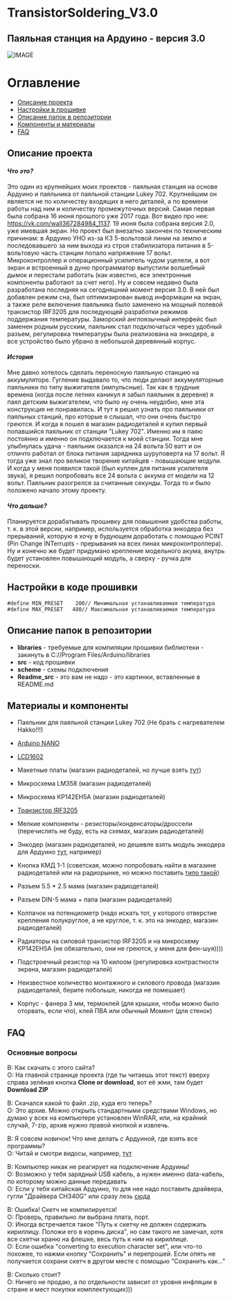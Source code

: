 # TransistorSoldering_V3.0
## Паяльная станция на Ардуино - версия 3.0

![IMAGE](https://github.com/MrTransistorsChannel/TransistorSoldering_V3.0/raw/master/Readme_src/Station.JPG)
# Оглавление

  * [Описание проекта](#Description)
  * [Настройки в прошивке](#Settings)
  * [Описание папок в репозитории](#Folders_description)
  * [Компоненты и материалы](#Components)
  * [FAQ](#FAQ)
  
<a id="Description"></a>
## Описание проекта
#### *Что это?*
Это один из крупнейших моих проектов - паяльная станция на основе Ардуино и паяльника от паяльной станции Lukey 702. Крупнейшим он является не по количеству входящих в него деталей, а по времени работы над ним и количеству промежуточных версий. Самая первая была собрана 16 июня прошлого уже 2017 года. Вот видео про нее: https://vk.com/wall367284984_1137. 19 июня была собрана версия 2.0, уже имевшая экран. Но проект был внезапно закончен по техническим причинам: в Ардуино УНО из-за КЗ 5-вольтовой линии на землю и последовавшего за ним выхода из строя стабилизатора питания в 5-вольтовую часть станции попало напряжение 17 вольт. Микроконтроллер и операционный усилитель чудом уцелели, а вот экран и встроенный в дуню программатор выпустили волшебный дымок и перестали работать (как известно, все электронные компоненты работают за счет него). Ну и совсем недавно была разработана последняя на сегодняшний момент версия 3.0. В ней был добавлен режим сна, был оптимизирован вывод информации на экран, а также реле включения паяльника было заменено на мощный полевой транзистор IRF3205 для последующей разработки режимов поддержания температуры. Заморский англоязычный интерфейс был заменен родным русским, паяльник стал подключаться через удобный разъем, регулировка температуры была реализована на энкодере, а все устройство было убрано в небольшой деревянный корпус.

#### *История* 
Мне давно хотелось сделать переносную паяльную станцию на аккумуляторе. Гугление выдавало то, что люди делают аккумуляторные паяльники по типу выжигателя (импульсные). Так как в трудные времена (когда после летних каникул я забыл паяльник в деревне) я паял детским выжигателем, что было ну очень неудобно, мне эта конструкция не понравилась. И тут я решил узнать про паяльники от паяльных станций, про которые я слышал, что они очень быстро греются. И когда я пошел в магазин радиодеталей я купил первый попавшийся паяльник от станции "Lukey 702". Именно им я паяю постоянно и именно он подключается к моей станции. Тогда мне улыбнулась удача - паяльник оказался на 24 вольта 50 ватт и он отличто работал от блока питания зарядника шуруповерта на 17 вольт. Я тогда уже знал про великое творение китайцев - повышающие модули. И когда у меня появился такой (был куплен для питания усилителя звука), я решил попробовать все 24 вольта с аккума от модели на 12 вольт. Паяльник разогрелся за считанные секунды. Тогда то и было положено начало этому проекту.

#### *Что дальше?*
Планируется дорабатывать прошивку для повышения удобства работы, т. к. в этой версии, например, используется обработка энкодера без прерываний, которую я хочу в будующем доработать с помощью PCINT (Pin Change INTerrupts - прерывания на всех пинах микроконтроллера). Ну и конечно же будет придумано крепление модельного акума, внутрь будет установлен повышающий модуль, а сверху - ручка для переноски.
  
<a id="Settings"></a>
## Настройки в коде прошивки

    #define MIN_PRESET    200// Минимальная устанавливаемая температура
    #define MAX_PRESET   480// Максимальная устанавливаемая температура
    
<a id="Folders_description"></a>
## Описание папок в репозитории
  - **libraries** - требуемые для компиляции прошивки библиотеки - закинуть в C://Program Files/Arduino/libraries
  - **src** - код прошивки
  - **scheme** - схемы подключения
  - **Readme_src** - это вам не надо - это картинки, вставленные в README.md

<a id="Components"></a>
## Материалы и компоненты
  - Паяльник для паяльной станции Lukey 702 (Не брать с нагревателем Hakko!!!)
  - [Arduino NANO](http://ali.pub/20o36t)
  - [LCD1602](http://ali.pub/21wqla)
  - Макетные платы (магазин радиодеталей, но лучше взять [тут](http://ali.pub/70kct))
  - Микросхема LM358 (магазин радиодеталей)
  - Микросхема КР142ЕН5А (магазин радиодеталей)
  - [Транзистор IRF3205](http://ali.pub/s58ow)
  - Мелкие компоненты - резисторы/конденсаторы/дроссели (перечислять не буду, есть на схемах, магазин радиодеталей)
  - Энкодер (магазин радиодеталей, но дешевле взять модуль энкодера для Ардуино [тут](http://ali.pub/1rcuzf), например)
  - Кнопка КМД 1-1 (советская, можно попробовать найти в магазине радиодеталей или на радиорынке, но можно поставить [типо такой](http://ali.pub/fm2kg))
  - Разъем 5.5 * 2.5 мама (магазин радиодеталей)
  - Разъем DIN-5 мама + папа (магазин радиодеталей)
  - Колпачок на потенциометр (надо искать тот, у которого отверстие крепления полукруглое, а не круглое, т. к. это на энкодер, магазин радиодеталей)
  - Радиаторы на силовой транзистор IRF3205 и на микросхему КР142ЕН5А (не обязательно, они не греются, у меня для фен-шуя))))
  - Подстроечный резистор на 10 килоом (регулировка контрастности экрана, магазин радиодеталей)
  - Неизвестное количество монтажного и силового провода (магазин радиодеталей, берите побольше, никогда не помешает)
  
  - Корпус - фанера 3 мм, термоклей (для крышки, чтобы можно было оторвать, если что), клей ПВА или обычный Момент (для стенок)
  
<a id="FAQ"></a>
## FAQ
### Основные вопросы
В: Как скачать с этого сайта?  
О: На главной странице проекта (где ты читаешь этот текст) вверху справа зелёная кнопка **Clone or download**, вот её жми, там будет **Download ZIP**

В: Скачался какой то файл .zip, куда его теперь?  
О: Это архив. Можно открыть стандартными средствами Windows, но думаю у всех на компьютере установлен WinRAR, или, на крайний случай, 7-zip, архив нужно правой кнопкой и извлечь.

В: Я совсем новичок! Что мне делать с Ардуиной, где взять все программы?  
О: Читай и смотри видосы, например, [тут](http://alexgyver.ru/arduino-first/)

В: Компьютер никак не реагирует на подключение Ардуины!  
О: Возможно у тебя зарядный USB кабель, а нужен именно data-кабель, по которому можно данные передавать  
О: Если у тебя китайская Ардуино, то для нее надо поставить драйвера, гугли "Драйвера CH340G" или сразу лезь [сюда](http://smart-chip.ru/drajver-dlya-arduino/)

В: Ошибка! Скетч не компилируется!  
О: Проверь, правильно ли выбрана плата, порт.  
О: Иногда встречается такое "Путь к скетчу не должен содержать кириллицу. Положи его в корень диска", но сам такого не замечал, хотя все скетчи храню на флешке, весь путь к ним на кириллице.  
О: Если ошибка "converting to execution character set", или что-то похожее, то нажми кнопку "Сохранить" и перепрошей. Если опять не получается сохрани скетч в другом месте с помощью "Сохранить как..."

В: Сколько стоит?  
О: Ничего не продаю, а по отдельности зависит от уровня инфляции в стране и мест покупки комплектующих)))
